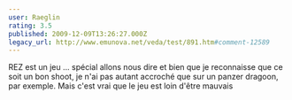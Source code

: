 ```yaml
---
user: Raeglin
rating: 3.5
published: 2009-12-09T13:26:27.000Z
legacy_url: http://www.emunova.net/veda/test/891.htm#comment-12589
---
```

REZ est un jeu ... spécial allons nous dire et bien que je reconnaisse que ce soit un bon shoot, je n'ai pas autant accroché que sur un panzer dragoon, par exemple. Mais c'est vrai que le jeu est loin d'être mauvais